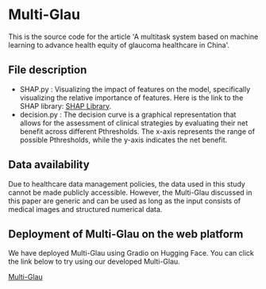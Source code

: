 # Multi-Glau
This is the source code for the article 'A multitask system based on machine learning to advance health equity of glaucoma healthcare in China'.
## File description
* SHAP.py : Visualizing the impact of features on the model, specifically visualizing the relative importance of features. Here is the link to the SHAP library: [SHAP Library](https://shap.readthedocs.io/en/latest/index.html#).
* decision.py : The decision curve is a graphical representation that allows for the assessment of clinical strategies by evaluating their net benefit across different Pthresholds. The x-axis represents the range of possible Pthresholds, while the y-axis indicates the net benefit. 
## Data availability
Due to healthcare data management policies, the data used in this study cannot be made publicly accessible. However, the Multi-Glau discussed in this paper are generic and can be used as long as the input consists of medical images and structured numerical data.
## Deployment of Multi-Glau on the web platform
We have deployed Multi-Glau using Gradio on Hugging Face. You can click the link below to try using our developed Multi-Glau.  

[Multi-Glau](https://huggingface.co/spaces/Aohanah/Window)


